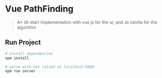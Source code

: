 # Vue PathFinding

> A* (A-star) implementation with vue js for the ui, and Js vanilla for the algorithm

## Run Project

``` bash
# install dependencies
npm install

# serve with hot reload at localhost:8080
npm run server
```
